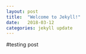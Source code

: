 ```yaml
---
layout: post
title:  "Welcome to Jekyll!"
date:   2018-03-12
categories: jekyll update
---
```

#testing post